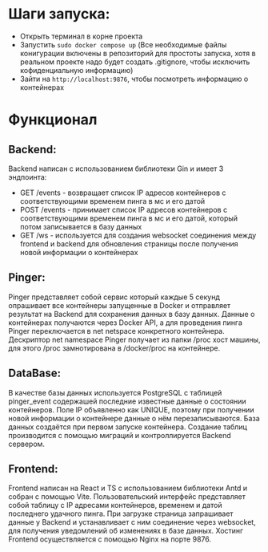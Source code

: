 # Шаги запуска:  
- Открыть терминал в корне проекта
- Запустить `sudo docker compose up` (Все необходимые файлы конигурации включены в репозиторий для простоты запуска,
хотя в реальном проекте надо будет создать .gitignore, чтобы исключить кофиденциальную информацию)
- Зайти на `http://localhost:9876`, чтобы посмотреть информацию о контейнерах

# Функционал
## Backend:
Backend написан с использованием библиотеки Gin и имеет 3 эндпоинта:
- GET /events - возвращает список IP адресов контейнеров с соответствующими временем пинга в мс и его датой
- POST /events - принимает список IP адресов контейнеров с соответствующими временем пинга в мс и его датой, который потом записывается в базу данных
- GET /ws - используется для создания websocket соединения между frontend и backend для обновления страницы после получения новой информации о контейнерах

## Pinger:
Pinger представляет собой сервис который каждые 5 секунд опрашивает все контейнеры запущенные в Docker и отправляет результат на Backend для сохранения данных в базу данных.
Данные о контейнерах получаются через Docker API, а для проведения пинга Pinger переключается в net netspace конкретного контейнера.
Дескриптор net namespace Pinger получает из папки /proc хост машины, для этого /proc замнотирована в /docker/proc на контейнере.

## DataBase:
В качестве базы данных используется PostgreSQL с таблицей pinger_event содержашей последние известные данные о состоянии контейнеров.
Поле IP объявленно как UNIQUE, поэтому при получении новой информации о контейнере данные о нём перезаписываются.
База данных создаётся при первом запуске контейнера.
Создание таблиц производится с помощью миграций и контроллируется Backend сервером.

## Frontend:
Frontend написан на React и TS с использованием библиотеки Antd и собран с помощью Vite.
Пользовательский интерфейс представляет собой таблицу с IP адресами контейнеров, временем и датой последнего удачного пинга.
При загрузке страница запрашивает данные у Backend и устанавливает с ним соединение через websocket, для получения уведомлений об изменениях в базе данных.
Хостинг Frontend осуществляется с помощью Nginx на порте 9876.
